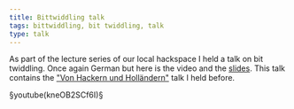```yaml
---
title: Bittwiddling talk
tags: bittwiddling, bit twiddling, talk
type: talk
---
```


As part of the lecture series of our local hackspace I held a talk on bit twiddling. 
Once again German but here is the video and the [slides](/assets/documents/Bittwiddling.pdf).
This talk contains the ["Von Hackern und Holländern"](/2011/10/15/Von-Hakern-und-Hollaendern.html) talk I held before.

<!--more-->

§youtube(kneOB2SCf6I)§